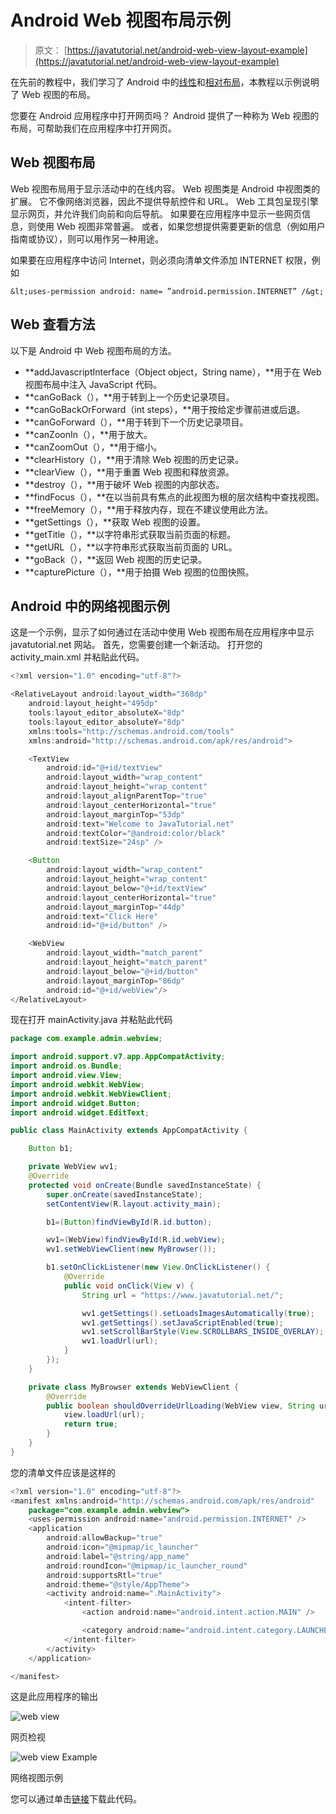 # Android Web 视图布局示例

> 原文： [https://javatutorial.net/android-web-view-layout-example](https://javatutorial.net/android-web-view-layout-example)

在先前的教程中，我们学习了 Android 中的[线性](https://javatutorial.net/android-linear-layout-example)和[相对布局](https://javatutorial.net/android-relative-layout-example)，本教程以示例说明了 Web 视图的布局。

您要在 Android 应用程序中打开网页吗？ Android 提供了一种称为 Web 视图的布局，可帮助我们在应用程序中打开网页。

## **Web 视图布局**

Web 视图布局用于显示活动中的在线内容。 Web 视图类是 Android 中视图类的扩展。 它不像网络浏览器，因此不提供导航控件和 URL。 Web 工具包呈现引擎显示网页，并允许我们向前和向后导航。 如果要在应用程序中显示一些网页信息，则使用 Web 视图非常普遍。 或者，如果您想提供需要更新的信息（例如用户指南或协议），则可以用作另一种用途。

如果要在应用程序中访问 Internet，则必须向清单文件添加 INTERNET 权限，例如

`&lt;uses-permission android: name= ”android.permission.INTERNET” /&gt;`

## **Web 查看方法**

以下是 Android 中 Web 视图布局的方法。

*   **addJavascriptInterface（Object object，String name），**用于在 Web 视图布局中注入 JavaScript 代码。
*   **canGoBack（），**用于转到上一个历史记录项目。
*   **canGoBackOrForward（int steps），**用于按给定步骤前进或后退。
*   **canGoForward（），**用于转到下一个历史记录项目。
*   **canZoonIn（），**用于放大。
*   **canZoomOut（），**用于缩小。
*   **clearHistory（），**用于清除 Web 视图的历史记录。
*   **clearView（），**用于重置 Web 视图和释放资源。
*   **destroy（），**用于破坏 Web 视图的内部状态。
*   **findFocus（），**在以当前具有焦点的此视图为根的层次结构中查找视图。
*   **freeMemory（），**用于释放内存，现在不建议使用此方法。
*   **getSettings（），**获取 Web 视图的设置。
*   **getTitle（），**以字符串形式获取当前页面的标题。
*   **getURL（），**以字符串形式获取当前页面的 URL。
*   **goBack（），**返回 Web 视图的历史记录。
*   **capturePicture（），**用于拍摄 Web 视图的位图快照。

## **Android 中的网络视图示例**

这是一个示例，显示了如何通过在活动中使用 Web 视图布局在应用程序中显示 javatutorial.net 网站。 首先，您需要创建一个新活动。 打开您的 activity_main.xml 并粘贴此代码。

```java
<?xml version="1.0" encoding="utf-8"?>

<RelativeLayout android:layout_width="368dp"
    android:layout_height="495dp"
    tools:layout_editor_absoluteX="8dp"
    tools:layout_editor_absoluteY="8dp"
    xmlns:tools="http://schemas.android.com/tools"
    xmlns:android="http://schemas.android.com/apk/res/android">

    <TextView
        android:id="@+id/textView"
        android:layout_width="wrap_content"
        android:layout_height="wrap_content"
        android:layout_alignParentTop="true"
        android:layout_centerHorizontal="true"
        android:layout_marginTop="53dp"
        android:text="Welcome to JavaTutorial.net"
        android:textColor="@android:color/black"
        android:textSize="24sp" />

    <Button
        android:layout_width="wrap_content"
        android:layout_height="wrap_content"
        android:layout_below="@+id/textView"
        android:layout_centerHorizontal="true"
        android:layout_marginTop="44dp"
        android:text="Click Here"
        android:id="@+id/button" />

    <WebView
        android:layout_width="match_parent"
        android:layout_height="match_parent"
        android:layout_below="@+id/button"
        android:layout_marginTop="86dp"
        android:id="@+id/webView"/>
</RelativeLayout>

```

现在打开 mainActivity.java 并粘贴此代码

```java
package com.example.admin.webview;

import android.support.v7.app.AppCompatActivity;
import android.os.Bundle;
import android.view.View;
import android.webkit.WebView;
import android.webkit.WebViewClient;
import android.widget.Button;
import android.widget.EditText;

public class MainActivity extends AppCompatActivity {

    Button b1;

    private WebView wv1;
    @Override
    protected void onCreate(Bundle savedInstanceState) {
        super.onCreate(savedInstanceState);
        setContentView(R.layout.activity_main);

        b1=(Button)findViewById(R.id.button);

        wv1=(WebView)findViewById(R.id.webView);
        wv1.setWebViewClient(new MyBrowser());

        b1.setOnClickListener(new View.OnClickListener() {
            @Override
            public void onClick(View v) {
                String url = "https://www.javatutorial.net/";

                wv1.getSettings().setLoadsImagesAutomatically(true);
                wv1.getSettings().setJavaScriptEnabled(true);
                wv1.setScrollBarStyle(View.SCROLLBARS_INSIDE_OVERLAY);
                wv1.loadUrl(url);
            }
        });
    }

    private class MyBrowser extends WebViewClient {
        @Override
        public boolean shouldOverrideUrlLoading(WebView view, String url) {
            view.loadUrl(url);
            return true;
        }
    }
}

```

您的清单文件应该是这样的

```java
<?xml version="1.0" encoding="utf-8"?>
<manifest xmlns:android="http://schemas.android.com/apk/res/android"
    package="com.example.admin.webview">
    <uses-permission android:name="android.permission.INTERNET" />
    <application
        android:allowBackup="true"
        android:icon="@mipmap/ic_launcher"
        android:label="@string/app_name"
        android:roundIcon="@mipmap/ic_launcher_round"
        android:supportsRtl="true"
        android:theme="@style/AppTheme">
        <activity android:name=".MainActivity">
            <intent-filter>
                <action android:name="android.intent.action.MAIN" />

                <category android:name="android.intent.category.LAUNCHER" />
            </intent-filter>
        </activity>
    </application>

</manifest>
```

这是此应用程序的输出

![web view](img/c82bb09b3c988d07c99d2bed59d0ac0f.jpg)

网页检视

![web view Example](img/2fdba282f018374d2283b0673cf46d57.jpg)

网络视图示例

您可以通过单击[链接](https://github.com/JavaTutorialNetwork/Tutorials/blob/master/Webview.rar)下载此代码。